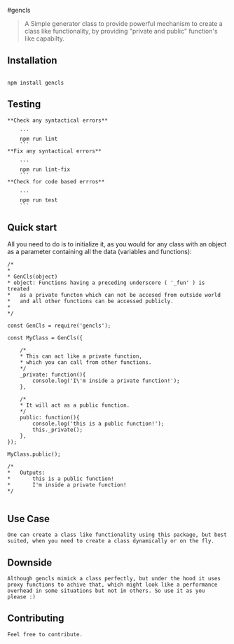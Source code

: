 #gencls 

>A Simple generator class to provide powerful mechanism to create a class like functionality, by providing "private and public" function's like capabilty.

## Installation

```

npm install gencls

```

## Testing

	**Check any syntactical errors**

		```
		npm run lint
		```
	**Fix any syntactical errors**

		```
		npm run lint-fix
		```
	**Check for code based errros**

		```
		npm run test
		```


## Quick start

All you need to do is to initialize it, as you would for any class with an object as a parameter containing all the data (variables and functions):
```
/*
*
* GenCls(object)
* object: Functions having a preceding underscore ( '_fun' ) is treated 
*	as a private functon which can not be accesed from outside world
*	and all other functions can be accessed publicly.
*
*/

const GenCls = require('gencls');

const MyClass = GenCls({
	
	/*
	* This can act like a private function, 
	* which you can call from other functions. 
	*/
	_private: function(){
		console.log('I\'m inside a private function!');
	},
	
	/*
	* It will act as a public function. 
	*/
	public: function(){ 
		console.log('this is a public function!');
		this._private();
	},
});

MyClass.public();

/*
*	Outputs:
*		this is a public function!
*		I'm inside a private function!
*/


```
## Use Case
	One can create a class like functionality using this package, but best
	suited, when you need to create a class dynamically or on the fly.

## Downside
	Although gencls mimick a class perfectly, but under the hood it uses
	proxy functions to achive that, which might look like a performance
	overhead in some situations but not in others. So use it as you 
	please :)
	
## Contributing
	Feel free to contribute.

